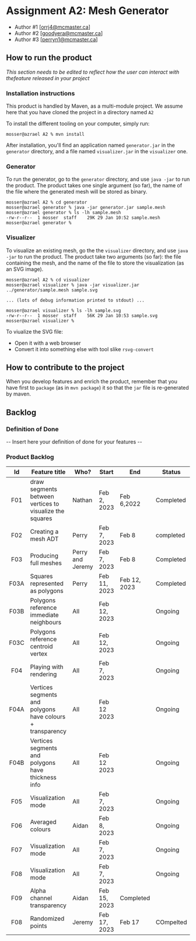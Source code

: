 # Assignment A2: Mesh Generator

  - Author #1 [orrj4@mcmaster.ca]
  - Author #2 [goodyera@mcmaster.ca]
  - Author #3 [perryn1@mcmaster.ca]

## How to run the product

_This section needs to be edited to reflect how the user can interact with thefeature released in your project_

### Installation instructions

This product is handled by Maven, as a multi-module project. We assume here that you have cloned the project in a directory named `A2`

To install the different tooling on your computer, simply run:

```
mosser@azrael A2 % mvn install
```

After installation, you'll find an application named `generator.jar` in the `generator` directory, and a file named `visualizer.jar` in the `visualizer` one. 

### Generator

To run the generator, go to the `generator` directory, and use `java -jar` to run the product. The product takes one single argument (so far), the name of the file where the generated mesh will be stored as binary.

```
mosser@azrael A2 % cd generator 
mosser@azrael generator % java -jar generator.jar sample.mesh
mosser@azrael generator % ls -lh sample.mesh
-rw-r--r--  1 mosser  staff    29K 29 Jan 10:52 sample.mesh
mosser@azrael generator % 
```

### Visualizer

To visualize an existing mesh, go the the `visualizer` directory, and use `java -jar` to run the product. The product take two arguments (so far): the file containing the mesh, and the name of the file to store the visualization (as an SVG image).

```
mosser@azrael A2 % cd visualizer 
mosser@azrael visualizer % java -jar visualizer.jar ../generator/sample.mesh sample.svg

... (lots of debug information printed to stdout) ...

mosser@azrael visualizer % ls -lh sample.svg
-rw-r--r--  1 mosser  staff    56K 29 Jan 10:53 sample.svg
mosser@azrael visualizer %
```
To viualize the SVG file:

  - Open it with a web browser
  - Convert it into something else with tool slike `rsvg-convert`

## How to contribute to the project

When you develop features and enrich the product, remember that you have first to `package` (as in `mvn package`) it so that the `jar` file is re-generated by maven.

## Backlog

### Definition of Done

-- Insert here your definition of done for your features --

### Product Backlog

| Id | Feature title | Who? | Start | End | Status |
|:--:|---------------|------|-------|-----|--------|
|  F01 |draw	segments	between	vertices	to	visualize	the	squares|  Nathan    | Feb 2, 2023      |   Feb 6,2022  | Completed  |
|  F02 |Creating	a mesh	ADT|  Perry    | Feb 7, 2023      | Feb 8   | completed  |
|  F03 |Producing	full meshes|  Perry and Jeremy   | Feb 7, 2023      |  Feb 8  | Completed  |
|  F03A| Squares represented as polygons | Perry | Feb 11, 2023| Feb 12, 2023| Completed|
|  F03B| Polygons reference immediate neighbours| All | Feb 12, 2023| | Ongoing|
|  F03C| Polygons reference centroid vertex| All | Feb 12, 2023| | Ongoing |
|  F04 |Playing	with rendering|  All    | Feb 7, 2023      |    | Ongoing  |
|  F04A| Vertices segments and polygons have colours + transparency| All | Feb 12 2023 | | Ongoing|
|  F04B| Vertices segments and polygons have thickness info | All | Feb 12 2023 | | Ongoing|
|  F05 |Visualization mode|  All    | Feb 7, 2023      |  | Ongoing  |
|  F06 |Averaged colours |  Aidan    | Feb 8, 2023      |  | Ongoing  |
|  F07 |Visualization mode|  All    | Feb 7, 2023      |  | Ongoing  |
|  F08 |Visualization mode|  All    | Feb 7, 2023      |  | Ongoing  |
|  F09 | Alpha channel transparency |   Aidan  | Feb 15, 2023    |   Completed   |
|  F08 |Randomized points |Jeremy   | Feb 17, 2023      | Feb 17 | COmpelted  |



